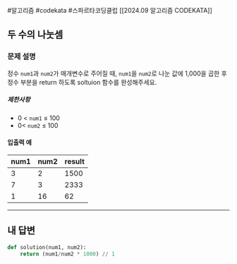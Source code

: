 #알고리즘 #codekata #스파르타코딩클럽 [[2024.09 알고리즘 CODEKATA]]

## 두 수의 나눗셈

### 문제 설명

정수 `num1`과 `num2`가 매개변수로 주어질 때, `num1`을 `num2`로 나눈 값에 1,000을 곱한 후 정수 부분을 return 하도록 soltuion 함수를 완성해주세요.

##### 제한사항

- 0 < `num1` ≤ 100
- 0< `num2` ≤ 100

#### 입출력 예

| num1 | num2 | result |
| ---- | ---- | ------ |
| 3    | 2    | 1500   |
| 7    | 3    | 2333   |
| 1    | 16   | 62     |

---

## 내 답변

```python
def solution(num1, num2):
    return (num1/num2 * 1000) // 1
```
 